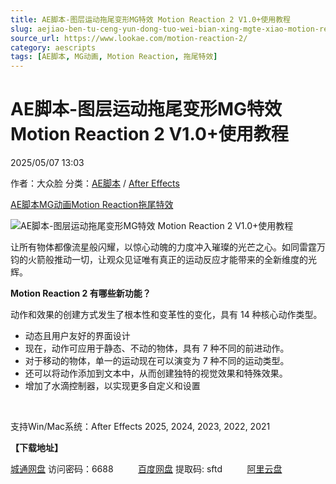 ```yaml
---
title: AE脚本-图层运动拖尾变形MG特效 Motion Reaction 2 V1.0+使用教程
slug: aejiao-ben-tu-ceng-yun-dong-tuo-wei-bian-xing-mgte-xiao-motion-reaction-2-v1-0-shi-yong-jiao-cheng
source_url: https://www.lookae.com/motion-reaction-2/
category: aescripts
tags: [AE脚本, MG动画, Motion Reaction, 拖尾特效]
---
```

# AE脚本-图层运动拖尾变形MG特效 Motion Reaction 2 V1.0+使用教程

2025/05/07 13:03

作者：大众脸
分类：[AE脚本](https://www.lookae.com/after-effects/aescripts/) / [After Effects](https://www.lookae.com/after-effects/)

[AE脚本](https://www.lookae.com/tag/ae%e8%84%9a%e6%9c%ac/)[MG动画](https://www.lookae.com/tag/mg%e5%8a%a8%e7%94%bb/)[Motion Reaction](https://www.lookae.com/tag/motion-reaction/)[拖尾特效](https://www.lookae.com/tag/%e6%8b%96%e5%b0%be%e7%89%b9%e6%95%88/)

![AE脚本-图层运动拖尾变形MG特效 Motion Reaction 2 V1.0+使用教程](https://www.lookae.com/wp-content/uploads/2025/05/Motion-Reaction-2-.jpg "AE脚本-图层运动拖尾变形MG特效 Motion Reaction 2 V1.0+使用教程-LookAE.com")

让所有物体都像流星般闪耀，以惊心动魄的力度冲入璀璨的光芒之心。如同雷霆万钧的火箭般推动一切，让观众见证唯有真正的运动反应才能带来的全新维度的光辉。

**Motion Reaction 2 有哪些新功能？**

动作和效果的创建方式发生了根本性和变革性的变化，具有 14 种核心动作类型。

* 动态且用户友好的界面设计
* 现在，动作可应用于静态、不动的物体，具有 7 种不同的前进动作。
* 对于移动的物体，单一的运动现在可以演变为 7 种不同的运动类型。
* 还可以将动作添加到文本中，从而创建独特的视觉效果和特殊效果。
* 增加了水滴控制器，以实现更多自定义和设置

[﻿﻿﻿](http://cloud.video.taobao.com/play/u/null/p/1/e/6/t/1/518129608809.mp4)

支持Win/Mac系统：After Effects 2025, 2024, 2023, 2022, 2021

**【下载地址】**

[城通网盘](https://url70.ctfile.com/f/2827370-1503608777-24f06d?p=4431) 访问密码：6688          [百度网盘](https://pan.baidu.com/s/1J7iDANSBfNwJ6l8QEJ2DXQ?pwd=sftd) 提取码: sftd          [阿里云盘](https://www.alipan.com/s/VFaWAD7tU9j)
